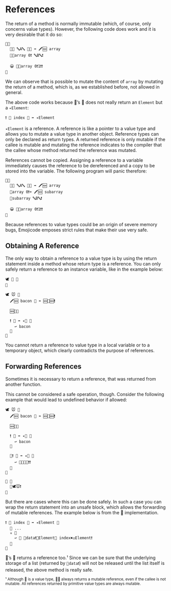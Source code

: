 # References

The return of a method is normally immutable (which, of course, only concerns
value types). However, the
following code does work and it is very desirable that it do so:

```
🏁🍇
  🍨🍨 🔤A🔤 🍆🍆 ➡️ 🖍🆕 array
  🐻🐽array 0❗️ 🔤B🔤❗️

  😀 🐽🐽array 0❗️1❗️❗️
🍉
```

We can observe that is possible to mutate the content of `array`
by mutating the return of a method, which is, as we established before, not
allowed in general.

The above code works because 🍨’s 🐽 does not really return an `Element` but
a `✴️Element`:

```
❗️ 🐽 index 🔢 ➡️ ✴️Element
```

`✴️Element` is a reference. A reference is like a pointer to a value type and
allows you to mutate a value type in another object. Reference types can only be
declared as return types. A returned reference is only mutable if the callee is
mutable and mutating the reference indicates to the compiler that the callee
whose method returned the reference was mutated.

References cannot be copied. Assigning a reference to a variable immediately
causes the reference to be dereferenced and a copy to be stored into the
variable. The following program will panic therefore:

```!
🏁🍇
  🍨🍨 🔤A🔤 🍆🍆 ➡️ 🖍🆕 array
  🐽array 0❗️➡️ 🖍🆕 subarray
  🐻subarray 🔤B🔤❗️

  😀 🐽🐽array 0❗️1❗️❗️
🍉
```

Because references to value types could be an origin of severe memory bugs,
Emojicode emposes strict rules that make their use very safe.

## Obtaining A Reference

The only way to obtain a reference to a value type is by using the return
statement inside a method whose return type is a reference. You can only safely
return a reference to an instance variable, like in the example below:

```
🕊 🥓 🍇
🍉

🕊 🐭 🍇
  🖍🆕 bacon 🥓 ⬅️ 🆕🥓🆕❗️

  🆕🍇🍉

  ❗️ 🍳 ➡️ ✴️🥓 🍇
    ↩️ bacon
  🍉
🍉
```

You cannot return a reference to value type in a local variable or to a
temporary object, which clearly contradicts the purpose of references.

## Forwarding References

Sometimes it is necessary to return a reference, that was returned from another
function.

This cannot be considered a safe operation, though. Consider the following
example that would lead to undefined behavior if allowed:

```!
🕊 🐭 🍇
  🖍🆕 bacon 🥓 ⬅️ 🆕🥓🆕❗️

  🆕🍇🍉

  ❗️ 🍳 ➡️ ✴️🥓 🍇
    ↩️ bacon
  🍉

  🐇❗️ 🍄 ➡️ ✴️🥓 🍇
    ↩️ 🍳🆕🐭🆕❗️❗️
  🍉
🍉

🏁 🍇
  🍄🕊🐭❗️
🍉
```

But there are cases where this can be done safely. In such a case you can
wrap the return statement into an unsafe block, which allows the forwarding
of mutable references. The example below is from the 🍨 implementation.

```
❗️ 🐽 index 🔢 ➡️ ✴️Element 🍇
  💭 ...
  ☣️ 🍇
    ↩️ 🐽 🧠data❗️🐚Element🍆 index✖️⚖️Element❗️
  🍉
🍉
```

🧠’s 🐽 returns a reference too.¹ Since we can be sure that the underlying
storage of a list (returned by `🧠data❗️`) will not be released until the list
itself is released, the above method is really safe.

<small>¹ Although 🧠 is a value type, 🧠🐽 always returns a mutable reference, even if the callee is not mutable. All references returned by primitive value types are always mutable.</small>
